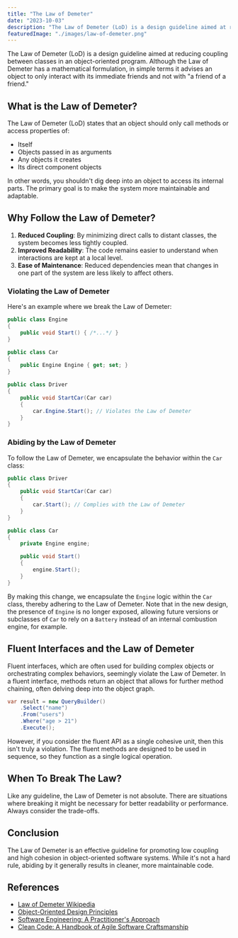```yaml
---
title: "The Law of Demeter"
date: "2023-10-03"
description: "The Law of Demeter (LoD) is a design guideline aimed at reducing coupling between classes in an object-oriented program. Although the Law of Demeter has a mathematical formulation, in simple terms it advises an object to only interact with its immediate friends and not with 'a friend of a friend.'" 
featuredImage: "./images/law-of-demeter.png"
---
```

The Law of Demeter (LoD) is a design guideline aimed at reducing coupling between classes in an object-oriented program. Although the Law of Demeter has a mathematical formulation, in simple terms it advises an object to only interact with its immediate friends and not with "a friend of a friend." 

## What is the Law of Demeter?

The Law of Demeter (LoD) states that an object should only call methods or access properties of:

- Itself
- Objects passed in as arguments
- Any objects it creates
- Its direct component objects

In other words, you shouldn't dig deep into an object to access its internal parts. The primary goal is to make the system more maintainable and adaptable.

## Why Follow the Law of Demeter?

1. **Reduced Coupling**: By minimizing direct calls to distant classes, the system becomes less tightly coupled.
2. **Improved Readability**: The code remains easier to understand when interactions are kept at a local level.
3. **Ease of Maintenance**: Reduced dependencies mean that changes in one part of the system are less likely to affect others.

### Violating the Law of Demeter

Here's an example where we break the Law of Demeter:

```csharp
public class Engine
{
    public void Start() { /*...*/ }
}

public class Car
{
    public Engine Engine { get; set; }
}

public class Driver
{
    public void StartCar(Car car)
    {
        car.Engine.Start(); // Violates the Law of Demeter
    }
}
```

### Abiding by the Law of Demeter

To follow the Law of Demeter, we encapsulate the behavior within the `Car` class:

```csharp
public class Driver
{
    public void StartCar(Car car)
    {
        car.Start(); // Complies with the Law of Demeter
    }
}

public class Car
{
    private Engine engine;

    public void Start()
    {
        engine.Start();
    }
}
```

By making this change, we encapsulate the `Engine` logic within the `Car` class, thereby adhering to the Law of Demeter. Note that in the new design, the presence of `Engine` is no longer exposed, allowing future versions or subclasses of `Car` to rely on a `Battery` instead of an internal combustion engine, for example.

## Fluent Interfaces and the Law of Demeter

Fluent interfaces, which are often used for building complex objects or orchestrating complex behaviors, seemingly violate the Law of Demeter. In a fluent interface, methods return an object that allows for further method chaining, often delving deep into the object graph.

```csharp
var result = new QueryBuilder()
    .Select("name")
    .From("users")
    .Where("age > 21")
    .Execute();
```

However, if you consider the fluent API as a single cohesive unit, then this isn't truly a violation. The fluent methods are designed to be used in sequence, so they function as a single logical operation.

## When To Break The Law?

Like any guideline, the Law of Demeter is not absolute. There are situations where breaking it might be necessary for better readability or performance. Always consider the trade-offs.

## Conclusion

The Law of Demeter is an effective guideline for promoting low coupling and high cohesion in object-oriented software systems. While it's not a hard rule, abiding by it generally results in cleaner, more maintainable code.

## References

- [Law of Demeter Wikipedia](https://en.wikipedia.org/wiki/Law_of_Demeter)
- [Object-Oriented Design Principles](https://amzn.to/48DIGrZ)
- [Software Engineering: A Practitioner's Approach](https://amzn.to/3LLgEkI)
- [Clean Code: A Handbook of Agile Software Craftsmanship](https://amzn.to/3ZDPj9S)
